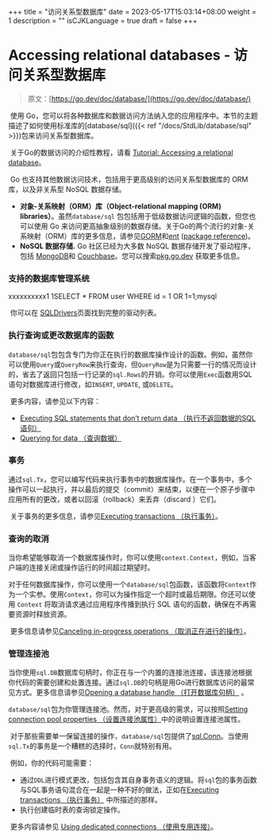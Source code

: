 +++
title = "访问关系型数据库"
date = 2023-05-17T15:03:14+08:00
weight = 1
description = ""
isCJKLanguage = true
draft = false
+++
# Accessing relational databases - 访问关系型数据库

> 原文：[https://go.dev/doc/database/](https://go.dev/doc/database/)

​	使用 Go，您可以将各种数据库和数据访问方法纳入您的应用程序中。本节的主题描述了如何使用标准库的[database/sql]({{< ref "/docs/StdLib/database/sql" >}})包来访问关系型数据库。

​	关于Go的数据访问的介绍性教程，请看 [Tutorial: Accessing a relational database](../../../GettingStarted/TutorialAccessingARelationalDatabase)。

​	Go 也支持其他数据访问技术，包括用于更高级别的访问关系型数据库的 ORM 库，以及非关系型 NoSQL 数据存储。

- **对象-关系映射（ORM）库（Object-relational mapping (ORM) libraries）**。虽然`database/sql` 包包括用于低级数据访问逻辑的函数，但您也可以使用 Go 来访问更高抽象级别的数据存储。关于Go的两个流行的对象-关系映射（ORM）库的更多信息，请参见[GORM](https://gorm.io/index.html)和[ent](https://entgo.io/) ([package reference](https://pkg.go.dev/entgo.io/ent))。
- **NoSQL 数据存储.** Go 社区已经为大多数 NoSQL 数据存储开发了驱动程序，包括 [MongoDB](https://docs.mongodb.com/drivers/go/)和 [Couchbase](https://docs.couchbase.com/go-sdk/current/hello-world/overview.html)。您可以搜索[pkg.go.dev](https://pkg.go.dev/) 获取更多信息。

### 支持的数据库管理系统

xxxxxxxxxx1 1SELECT * FROM user WHERE id = 1 OR 1=1;mysql

​	你可以在 [SQLDrivers](https://github.com/golang/go/wiki/SQLDrivers)页面找到完整的驱动列表。

### 执行查询或更改数据库的函数

​	`database/sql`包包含专门为你正在执行的数据库操作设计的函数。例如，虽然你可以使用`Query`或`QueryRow`来执行查询，但`QueryRow`是为只需要一行的情况而设计的，省去了返回只包括一行记录的`sql.Rows`的开销。你可以使用`Exec`函数用SQL语句对数据库进行修改，如`INSERT`, `UPDATE`, 或`DELETE`。

​	更多内容，请参见以下内容：

- [Executing SQL statements that don’t return data （执行不返回数据的SQL语句）](../ExecutingSQLStatementsThatDoNotReturnData)
- [Querying for data （查询数据）](../QueryingForData)

### 事务

​	通过`sql.Tx`，您可以编写代码来执行事务中的数据库操作。在一个事务中，多个操作可以一起执行，并以最后的提交（commit）来结束，以便在一个原子步骤中应用所有的更改，或者以回滚（rollback）来丢弃（discard ）它们。

​	关于事务的更多信息，请参见[Executing transactions （执行事务）](../ExecutingTransactions)。

### 查询的取消

​	当你希望能够取消一个数据库操作时，你可以使用`context.Context`，例如，当客户端的连接关闭或操作运行的时间超过期望时。

​	对于任何数据库操作，你可以使用一个`database/sql`包函数，该函数将`Context`作为一个实参。使用`Context`，你可以为操作指定一个超时或最后期限。你还可以使用 `Context` 将取消请求通过应用程序传播到执行 SQL 语句的函数，确保在不再需要资源时释放资源。

​	更多信息请参见[Canceling in-progress operations （取消正在进行的操作）](../CancelingIn-progressDatabaseOperations)。

### 管理连接池

​	当你使用`sql.DB`数据库句柄时，你正在与一个内置的连接池连接，该连接池根据你代码的需要创建和处置连接。通过`sql.DB`的句柄是用Go进行数据库访问的最常见方式。更多信息请参见[Opening a database handle （打开数据库句柄）](../OpeningADatabaseHandle) 。

​	`database/sql`包为你管理连接池。然而，对于更高级的需求，可以按照[Setting connection pool properties （设置连接池属性）](../ManagingConnections#设置连接池属性)中的说明设置连接池属性。

​	对于那些需要单一保留连接的操作，`database/sql`包提供了[sql.Conn](https://pkg.go.dev/database/sql#Conn)。当使用`sql.Tx`的事务是一个糟糕的选择时，`Conn`就特别有用。

​	例如，你的代码可能需要：

- 通过`DDL`进行模式更改，包括包含其自身事务语义的逻辑。将`sql`包的事务函数与SQL事务语句混合在一起是一种不好的做法，正如在[Executing transactions （执行事务）](../ExecutingTransactions) 中所描述的那样。
- 执行创建临时表的查询锁定操作。



​	更多内容请参见 [Using dedicated connections （使用专用连接）](../ManagingConnections#使用专用连接)。

